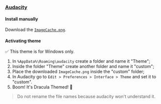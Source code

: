 ### [Audacity](https://www.audacityteam.org/)

#### Install manually

Download the [`ImageCache.png`](https://github.com/PhilippKosarev/audacity/blob/main/ImageCache.png).

#### Activating theme

✅ This theme is for Windows only.

1. In `%AppData%\Roaming\audacity` create a folder and name it "Theme";
2. Inside the folder "Theme" create another folder and name it "custom";
3. Place the downloaded `ImageCache.png` inside the "custom" folder;
4. In Audacity go to `Edit > Preferences > Interface > Theme` and set it to "custom".
5. Boom! It's Dracula Themed! 💜

> Do not rename the file names because audacity won't understand it.
